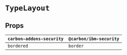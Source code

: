 # `TypeLayout`

## Props

| `carbon-addons-security` | `@carbon/ibm-security` |
| ------------------------ | ---------------------- |
| `bordered`               | `border`               |
